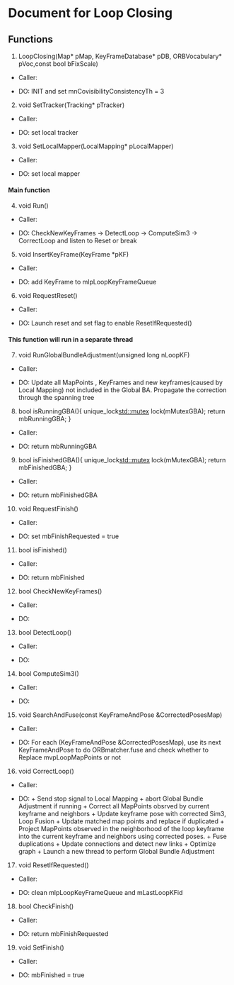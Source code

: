 # Document for Loop Closing

## Functions

1. LoopClosing(Map* pMap, KeyFrameDatabase* pDB, ORBVocabulary* pVoc,const bool bFixScale)

+ Caller: 

+ DO: INIT and set mnCovisibilityConsistencyTh = 3

2. void SetTracker(Tracking* pTracker)

+ Caller: 

+ DO: set local tracker

3. void SetLocalMapper(LocalMapping* pLocalMapper)

+ Caller: 

+ DO: set local mapper

#### Main function

4. void Run()

+ Caller: 

+ DO: CheckNewKeyFrames -> DetectLoop -> ComputeSim3 -> CorrectLoop and listen to Reset or break

5. void InsertKeyFrame(KeyFrame *pKF)

+ Caller: 

+ DO: add KeyFrame to mlpLoopKeyFrameQueue

6. void RequestReset()

+ Caller: 

+ DO: Launch reset and set flag to enable ResetIfRequested()

#### This function will run in a separate thread
7. void RunGlobalBundleAdjustment(unsigned long nLoopKF)

+ Caller: 

+ DO: Update all MapPoints , KeyFrames and new keyframes(caused by Local Mapping) not included in the Global BA. Propagate the correction through the spanning tree

8. bool isRunningGBA(){
        unique_lock<std::mutex> lock(mMutexGBA);
        return mbRunningGBA;
    }
    
+ Caller: 

+ DO: return mbRunningGBA
    
9. bool isFinishedGBA(){
        unique_lock<std::mutex> lock(mMutexGBA);
        return mbFinishedGBA;
    }   

+ Caller: 

+ DO: return mbFinishedGBA

10. void RequestFinish()

+ Caller: 

+ DO: set mbFinishRequested = true

11. bool isFinished()

+ Caller: 

+ DO: return mbFinished

12. bool CheckNewKeyFrames()

+ Caller: 

+ DO: 

13. bool DetectLoop()

+ Caller: 

+ DO: 

14. bool ComputeSim3()

+ Caller: 

+ DO: 

15. void SearchAndFuse(const KeyFrameAndPose &CorrectedPosesMap)

+ Caller: 

+ DO: For each (KeyFrameAndPose &CorrectedPosesMap), use its next KeyFrameAndPose to do ORBmatcher.fuse and check whether to Replace mvpLoopMapPoints or not

16. void CorrectLoop()

+ Caller: 

+ DO: 
        + Send stop signal to Local Mapping
        + abort Global Bundle Adjustment if running
        + Correct all MapPoints obsrved by current keyframe and neighbors
        + Update keyframe pose with corrected Sim3, Loop Fusion
        + Update matched map points and replace if duplicated
        + Project MapPoints observed in the neighborhood of the loop keyframe into the current keyframe and neighbors using corrected poses.
        + Fuse duplications
        + Update connections and detect new links
        + Optimize graph
        + Launch a new thread to perform Global Bundle Adjustment

17. void ResetIfRequested()

+ Caller: 

+ DO: clean mlpLoopKeyFrameQueue and mLastLoopKFid

18. bool CheckFinish()

+ Caller: 

+ DO: return mbFinishRequested

19. void SetFinish()

+ Caller: 

+ DO: mbFinished = true
